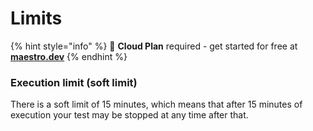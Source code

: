 # Limits

{% hint style="info" %}
🚀 **Cloud Plan** required - get started for free at [**maestro.dev**](https://www.maestro.dev/)
{% endhint %}

### Execution limit (soft limit)

There is a soft limit of 15 minutes, which means that after 15 minutes of execution your test may be stopped at any time after that.
